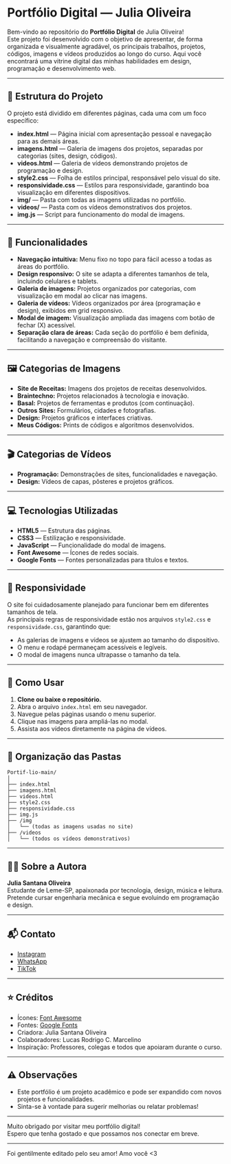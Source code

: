 # Portfólio Digital — Julia Oliveira

Bem-vindo ao repositório do **Portfólio Digital** de Julia Oliveira!  
Este projeto foi desenvolvido com o objetivo de apresentar, de forma organizada e visualmente agradável, os principais trabalhos, projetos, códigos, imagens e vídeos produzidos ao longo do curso. Aqui você encontrará uma vitrine digital das minhas habilidades em design, programação e desenvolvimento web.

---

## 📁 Estrutura do Projeto

O projeto está dividido em diferentes páginas, cada uma com um foco específico:

- **index.html** — Página inicial com apresentação pessoal e navegação para as demais áreas.
- **imagens.html** — Galeria de imagens dos projetos, separadas por categorias (sites, design, códigos).
- **videos.html** — Galeria de vídeos demonstrando projetos de programação e design.
- **style2.css** — Folha de estilos principal, responsável pelo visual do site.
- **responsividade.css** — Estilos para responsividade, garantindo boa visualização em diferentes dispositivos.
- **img/** — Pasta com todas as imagens utilizadas no portfólio.
- **videos/** — Pasta com os vídeos demonstrativos dos projetos.
- **img.js** — Script para funcionamento do modal de imagens.

---

## 🚀 Funcionalidades

- **Navegação intuitiva:** Menu fixo no topo para fácil acesso a todas as áreas do portfólio.
- **Design responsivo:** O site se adapta a diferentes tamanhos de tela, incluindo celulares e tablets.
- **Galeria de imagens:** Projetos organizados por categorias, com visualização em modal ao clicar nas imagens.
- **Galeria de vídeos:** Vídeos organizados por área (programação e design), exibidos em grid responsivo.
- **Modal de imagem:** Visualização ampliada das imagens com botão de fechar (X) acessível.
- **Separação clara de áreas:** Cada seção do portfólio é bem definida, facilitando a navegação e compreensão do visitante.

---

## 🖼️ Categorias de Imagens

- **Site de Receitas:** Imagens dos projetos de receitas desenvolvidos.
- **Braintechno:** Projetos relacionados à tecnologia e inovação.
- **Basal:** Projetos de ferramentas e produtos (com continuação).
- **Outros Sites:** Formulários, cidades e fotografias.
- **Design:** Projetos gráficos e interfaces criativas.
- **Meus Códigos:** Prints de códigos e algoritmos desenvolvidos.

---

## 🎬 Categorias de Vídeos

- **Programação:** Demonstrações de sites, funcionalidades e navegação.
- **Design:** Vídeos de capas, pôsteres e projetos gráficos.

---

## 💻 Tecnologias Utilizadas

- **HTML5** — Estrutura das páginas.
- **CSS3** — Estilização e responsividade.
- **JavaScript** — Funcionalidade do modal de imagens.
- **Font Awesome** — Ícones de redes sociais.
- **Google Fonts** — Fontes personalizadas para títulos e textos.

---

## 📱 Responsividade

O site foi cuidadosamente planejado para funcionar bem em diferentes tamanhos de tela.  
As principais regras de responsividade estão nos arquivos `style2.css` e `responsividade.css`, garantindo que:

- As galerias de imagens e vídeos se ajustem ao tamanho do dispositivo.
- O menu e rodapé permaneçam acessíveis e legíveis.
- O modal de imagens nunca ultrapasse o tamanho da tela.

---

## 📝 Como Usar

1. **Clone ou baixe o repositório.**
2. Abra o arquivo `index.html` em seu navegador.
3. Navegue pelas páginas usando o menu superior.
4. Clique nas imagens para ampliá-las no modal.
5. Assista aos vídeos diretamente na página de vídeos.

---

## 📂 Organização das Pastas

```
Portif-lio-main/
│
├── index.html
├── imagens.html
├── videos.html
├── style2.css
├── responsividade.css
├── img.js
├── /img
│   └── (todas as imagens usadas no site)
├── /videos
│   └── (todos os vídeos demonstrativos)
```

---

## 👩‍💻 Sobre a Autora

**Julia Santana Oliveira**  
Estudante de Leme-SP, apaixonada por tecnologia, design, música e leitura.  
Pretende cursar engenharia mecânica e segue evoluindo em programação e design.

---

## 📬 Contato

- [Instagram](https://www.instagram.com/)
- [WhatsApp](https://www.whatsapp.com/?lang=pt_BR)
- [TikTok](https://www.tiktok.com/pt-BR/)

---

## ⭐ Créditos

- Ícones: [Font Awesome](https://fontawesome.com/)
- Fontes: [Google Fonts](https://fonts.google.com/)
- Criadora: Julia Santana Oliveira
- Colaboradores: Lucas Rodrigo C. Marcelino
- Inspiração: Professores, colegas e todos que apoiaram durante o curso.

---

## ⚠️ Observações

- Este portfólio é um projeto acadêmico e pode ser expandido com novos projetos e funcionalidades.
- Sinta-se à vontade para sugerir melhorias ou relatar problemas!

---

Muito obrigado por visitar meu portfólio digital!  
Espero que tenha gostado e que possamos nos conectar em breve.

---

Foi gentilmente editado pelo seu amor! Amo você <3
